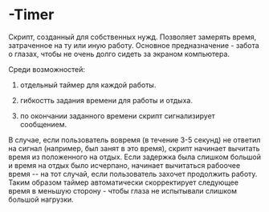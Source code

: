 -Timer
======
Скрипт, созданный для собственных нужд. Позволяет замерять время, затраченное на ту или иную работу.
Основное предназначение  - забота о глазах, чтобы не очень долго сидеть за экраном компьютера.

Среди возможностей:

1) отдельный таймер для каждой работы.

2) гибкостть задания времени для работы и отдыха.

3) по окончании заданного времени скрипт сигнализирует сообщением.

В случае, если пользователь вовремя (в течение 3-5 секунд) не ответил на сигнал (например, был занят в это время), скрипт начинает вычитать время из положенного на отдых. Если задержка была слишком большой и время на отдых было исчерпано, начинает вычитаться рабоочее время -- на тот случай, если пользователь захочет продолжить работу.
Таким образом таймер автоматически скорректирует следующее время в меньшую сторону  - чтобы глаза не испытывали слишком большой нагрузки.
